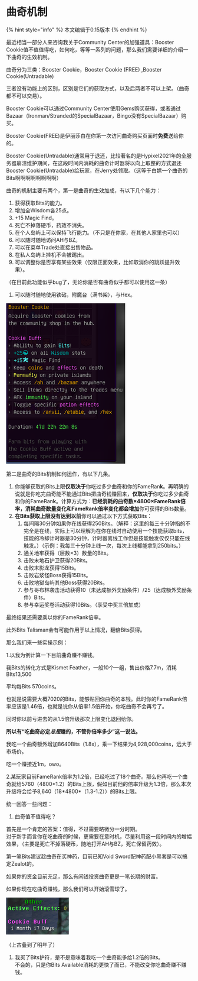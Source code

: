 # 曲奇机制

{% hint style="info" %}
本文编辑于0.15版本
{% endhint %}

最近相当一部分人来咨询我关于Community Center的加强道具：Booster Cookie值不值值得吃，如何吃，等等一系列的问题，那么我们需要详细的介绍一下曲奇的生效机制。

曲奇分为三类：Booster Cookie，Booster Cookie (FREE) ,Booster Cookie(Untradable)

三者没有功能上的区别，区别是它们的获取方式，以及后两者不可以上架。（曲奇都不可以交易）。

Booster Cookie可以通过Community Center使用Gems购买获得，或者通过Bazaar（Ironman/Stranded的SpecialBazaar，Bingo没有SpecialBazaar）购买。

Booster Cookie(FREE)是伊丽莎白在你第一次访问曲奇购买页面时**免费**送给你的。

Booster Cookie(Untradable)通常用于退还，比较著名的是Hypixel2021年的全服务器崩溃维护期间，在这段时间内消耗的曲奇计时器将以向上取整的方式退还Booster Cookie(Untradable)给玩家，在Jerry处领取。（这等于白嫖一个曲奇的Bits啊啊啊啊啊啊啊啊）

曲奇的机制主要有两个，第一是曲奇的生效加成，有以下几个能力：

1. 获得获取Bits的能力。
2. 增加全Wisdom各25点。
3. \+15 Magic Find。
4. 死亡不掉落硬币，药效不消失。
5. 在个人岛屿上可以保持飞行能力。（不只是在你家，在其他人家里也可以）
6. 可以随时随地访问AH与BZ。
7. 可以在菜单Trade处直接出售物品。
8. 在私人岛屿上挂机不会被踢出。
9. 可以调整你是否享有某些效果（仅限正面效果，比如取消你的跳跃提升效果）。

（在目前此功能似乎bug了，无论你是否有曲奇似乎都可以使用这一条）

1. 可以随时随地使用铁砧，附魔台（满书架），与Hex。

![](<../.gitbook/assets/0 (1) (1)>)

第二是曲奇的Bits机制如何运作，有以下几条。

1. 你能够获取的Bits上限**仅取决于**你吃过多少曲奇和你的FameRan**k**。再明确的说就是你吃完曲奇能不能通过Bits把曲奇钱赚回来，**仅取决于**你吃过多少曲奇和你的FameRan**k**。计算方式为：**已经消耗的曲奇数×4800×FameRank倍率，**消耗曲奇数量变化和FameRank倍率变化**都会增加**你可获得的Bits数量。
2. **在Bits获取上限没有达到以前**你可以通过以下方式获取Bits：
   1. 每间隔30分钟如果你在线获得250Bits。（解释：这里的每三十分钟指的不完全是在线，实际上可以理解为在你在线时自动使用一个技能获取bits，技能的冷却计时器是30分钟，计时器离线工作但是技能触发仅仅只能在线触发。）（示例：我每三十分钟上线一次，每次上线都能拿到250bits。）
   2. 通关地牢获得（层数×3）数量的Bits。
   3. 击败末地石护卫获得20Bits。
   4. 击败末影龙获得15Bits。
   5. 击败岩浆怪Boss获得15Bits。
   6. 击败地狱岛屿其他Boss获得20Bits。
   7. 参与哥布林袭击活动获得10（未达成额外奖励条件）/25（达成额外奖励条件）Bits。
   8. 参与幸运奖卷活动获得10Bits。（享受中奖三倍加成）

最终结果还需要乘以你的FameRank倍率。

此外Bits Talisman会有可能作用于以上情况，翻倍Bits获得。

那么我们来一些实操示例：

1.以我为例计算一下目前曲奇赚不赚钱。

我Bits的转化方式是Kismet Feather，一般10个一组，售出价格7.7m，消耗BIts13,500

平均每Bits 570coins。

也就是说需要大概7020的Bits，能够贴回你曲奇的本钱。此时你的FameRank倍率应该是1.46倍，也就是说你从倍率1.5倍开始，你吃曲奇不会再亏了。

同时你以前亏进去的从1.5倍升级那次上限变化退回给你。

**所以有“吃曲奇必定**_**总是**_**赚的，不管你倍率多少”这一说法。**

我吃一个曲奇额外增加8640Bits（1.8x），乘一下结果为4,928,000coins，远大于市场价。

吃一个赚接近1m，owo。

2.某玩家目前FameRank倍率为1.2倍，已经吃过了18个曲奇。那么他再吃一个曲奇就给5760（4800\*1.2）的Bits上限，假如目前他的倍率升级为1.3倍，那么本次升级将会给予8,640（18\*4800\*（1.3-1.2））的Bits上限。

统一回答一些问题：

1. 曲奇值不值得吃？

首先是一个肯定的答案：值得，不过需要略微分一分时期。\
对于新手而言你在吃曲奇的时候，更需要在意时机，尽量利用这一段时间内的增幅效果，（主要是死亡不掉落硬币，随地打开AH与BZ，死亡保留药效）。

第一笔Bits建议趁曲奇在买神药，目前已知Void Sword配神药配小黑套是可以搞定Zealot的。

如果你的资金目前充足，那么有闲钱投资曲奇更是一笔长期的财富。

如果你现在吃曲奇赚钱，那么我们可以开始滚雪球了。

![](<../.gitbook/assets/1 (3)>)

（上古叠到了明年了）

1. 我买了Bits护符，是不是意味着我吃一个曲奇能多给1.2倍的Bits。\
   不会的，只是你Bits Available消耗的更快了而已，不能改变你吃曲奇赚不赚钱。
